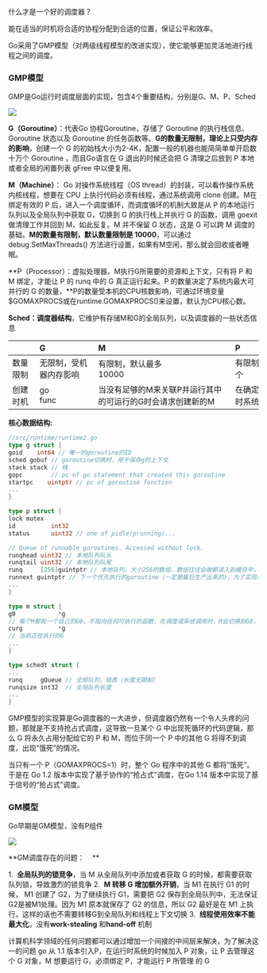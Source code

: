 什么才是一个好的调度器？

能在适当的时机将合适的协程分配到合适的位置，保证公平和效率。

Go采用了GMP模型（对两级线程模型的改进实现），使它能够更加灵活地进行线程之间的调度。

### GMP模型

GMP是Go运行时调度层面的实现，包含4个重要结构，分别是G、M、P、Sched

![](https://image-1302243118.cos.ap-beijing.myqcloud.com/imgcdn/image-20220419120403666.png)

**G（Goroutine）**：代表Go 协程Goroutine，存储了 Goroutine 的执行栈信息、Goroutine 状态以及 Goroutine 的任务函数等。**G的数量无限制，理论上只受内存的影响**，创建一个 G 的初始栈大小为2-4K，配置一般的机器也能简简单单开启数十万个 Goroutine ，而且Go语言在 G 退出的时候还会把 G 清理之后放到 P 本地或者全局的闲置列表 gFree 中以便复用。

**M（Machine）**： Go 对操作系统线程（OS thread）的封装，可以看作操作系统内核线程，想要在 CPU 上执行代码必须有线程，通过系统调用 clone 创建。M在绑定有效的 P 后，进入一个调度循环，而调度循环的机制大致是从 P 的本地运行队列以及全局队列中获取 G，切换到 G 的执行栈上并执行 G 的函数，调用 goexit 做清理工作并回到 M，如此反复。M 并不保留 G 状态，这是 G 可以跨 M 调度的基础。**M的数量有限制，默认数量限制是 10000**，可以通过 debug.SetMaxThreads() 方法进行设置，如果有M空闲，那么就会回收或者睡眠。

**P（Processor）：虚拟处理器，M执行G所需要的资源和上下文，只有将 P 和 M 绑定，才能让 P 的 runq 中的 G 真正运行起来。P 的数量决定了系统内最大可并行的 G 的数量，**P的数量受本机的CPU核数影响，可通过环境变量$GOMAXPROCS或在runtime.GOMAXPROCS()来设置，默认为CPU核心数。

**Sched：调度器结构**，它维护有存储M和G的全局队列，以及调度器的一些状态信息

|          | G                      | M                                                          | P                                                       |
| -------- | ---------------------- | ---------------------------------------------------------- | ------------------------------------------------------- |
| 数量限制 | 无限制，受机器内存影响 | 有限制，默认最多10000                                      | 有限制，最多GOMAXPROCS个                                |
| 创建时机 | go func                | 当没有足够的M来关联P并运行其中的可运行的G时会请求创建新的M | 在确定了P的最大数量n后，运行时系统会根据这个数量创建个P |

**核心数据结构:**

```go
//src/runtime/runtime2.go
type g struct {
goid    int64 // 唯一的goroutine的ID
sched gobuf // goroutine切换时，用于保存g的上下文
stack stack // 栈
gopc        // pc of go statement that created this goroutine
startpc    uintptr // pc of goroutine function
...
}

type p struct {
lock mutex
id          int32
status      uint32 // one of pidle/prunning/...

// Queue of runnable goroutines. Accessed without lock.
runqhead uint32 // 本地队列队头
runqtail uint32 // 本地队列队尾
runq     [256]guintptr // 本地队列，大小256的数组，数组往往会被都读入到缓存中，对缓存友好，效率较高
runnext guintptr // 下一个优先执行的goroutine（一定是最后生产出来的)，为了实现局部性原理，runnext中的G永远会被最先调度执行
... 
}

type m struct {
g0            *g     
// 每个M都有一个自己的G0，不指向任何可执行的函数，在调度或系统调用时，M会切换到G0，使用G0的栈空间来调度
curg          *g    
// 当前正在执行的G
... 
}

type schedt struct {
...
runq     gQueue // 全局队列，链表（长度无限制）
runqsize int32  // 全局队列长度
...
}
```

GMP模型的实现算是Go调度器的一大进步，但调度器仍然有一个令人头疼的问题，那就是不支持抢占式调度，这导致一旦某个 G 中出现死循环的代码逻辑，那么 G 将永久占用分配给它的 P 和 M，而位于同一个 P 中的其他 G 将得不到调度，出现“饿死”的情况。

当只有一个 P（GOMAXPROCS=1）时，整个 Go 程序中的其他 G 都将“饿死”。于是在 Go 1.2 版本中实现了基于协作的“抢占式”调度，在Go 1.14 版本中实现了基于信号的“抢占式”调度。

### GM模型

Go早期是GM模型，没有P组件

![](https://image-1302243118.cos.ap-beijing.myqcloud.com/imgcdn/image-20220412194120600.png)

**GM调度存在的问题：    **

1.  **全局队列的锁竞争**，当 M 从全局队列中添加或者获取 G 的时候，都需要获取队列锁，导致激烈的锁竞争
2.  **M 转移 G 增加额外开销**，当 M1 在执行 G1 的时候， M1 创建了 G2，为了继续执行 G1，需要把 G2 保存到全局队列中，无法保证G2是被M1处理。因为 M1 原本就保存了 G2 的信息，所以 G2 最好是在 M1 上执行，这样的话也不需要转移G到全局队列和线程上下文切换
3.  **线程使用效率不能最大化**，没有**work-stealing** 和**hand-off** 机制

计算机科学领域的任何问题都可以通过增加一个间接的中间层来解决，为了解决这一的问题 go 从 1.1 版本引入P，在运行时系统的时候加入 P 对象，让 P 去管理这个 G 对象，M 想要运行 G，必须绑定 P，才能运行 P 所管理 的 G